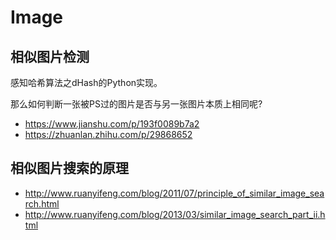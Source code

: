 # Image

## 相似图片检测
感知哈希算法之dHash的Python实现。

那么如何判断一张被PS过的图片是否与另一张图片本质上相同呢?

- https://www.jianshu.com/p/193f0089b7a2
- https://zhuanlan.zhihu.com/p/29868652

## 相似图片搜索的原理

- http://www.ruanyifeng.com/blog/2011/07/principle_of_similar_image_search.html
- http://www.ruanyifeng.com/blog/2013/03/similar_image_search_part_ii.html
